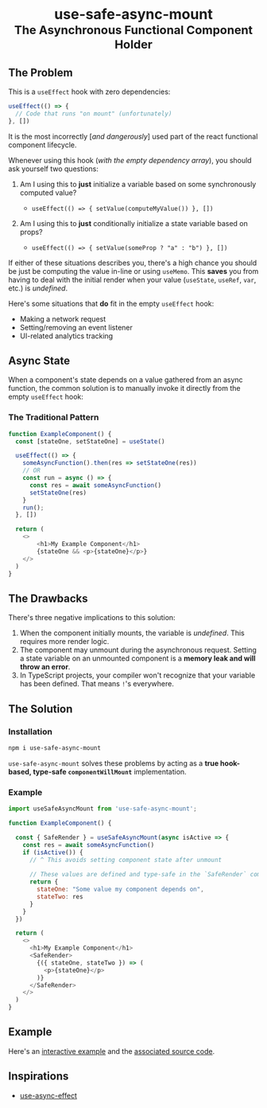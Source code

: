 <!-- markdownlint-disable MD033 MD041 -->

<br />

<h1 align="center">

use-safe-async-mount<br><sub>The Asynchronous Functional Component Holder</sub>

</h1>

## The Problem

This is a `useEffect` hook with zero dependencies:

```js
useEffect(() => {
  // Code that runs "on mount" (unfortunately)
}, [])
```

It is the most incorrectly [_and dangerously_] used part of the react functional component lifecycle.

Whenever using this hook (_with the empty dependency array_), you should ask yourself two questions:

1. Am I using this to **just** initialize a variable based on some synchronously computed value?
    * ```useEffect(() => { setValue(computeMyValue()) }, [])```

2. Am I using this to **just** conditionally initialize a state variable based on props?
    * ```useEffect(() => { setValue(someProp ? "a" : "b") }, [])```

If either of these situations describes you, there's a high chance you should be just be computing the value in-line or using `useMemo`. This **saves** you from having to deal with the initial render when your value (`useState`, `useRef`, `var`, etc.) is _undefined_.

Here's some situations that **do** fit in the empty `useEffect` hook:

* Making a network request
* Setting/removing an event listener
* UI-related analytics tracking

## Async State

When a component's state depends on a value gathered from an async function, the common solution is to manually invoke it directly from the empty `useEffect` hook:

### The Traditional Pattern

```js
function ExampleComponent() {
  const [stateOne, setStateOne] = useState()

  useEffect(() => {
    someAsyncFunction().then(res => setStateOne(res))
    // OR
    const run = async () => {
      const res = await someAsyncFunction()
      setStateOne(res)
    }
    run();
  }, [])

  return (
    <>
        <h1>My Example Component</h1>
        {stateOne && <p>{stateOne}</p>}
    </>
  )
}
```

## The Drawbacks

There's three negative implications to this solution:

1. When the component initially mounts, the variable is _undefined_. This requires more render logic.
2. The component may unmount during the asynchronous request. Setting a state variable on an unmounted component is a **memory leak and will throw an error**.
3. In TypeScript projects, your compiler won't recognize that your variable has been defined. That means `!`'s everywhere.

## The Solution

### Installation

```bash
npm i use-safe-async-mount
```

`use-safe-async-mount` solves these problems by acting as a **true hook-based, type-safe `componentWillMount`** implementation.

### Example

```js
import useSafeAsyncMount from 'use-safe-async-mount';

function ExampleComponent() {

  const { SafeRender } = useSafeAsyncMount(async isActive => {
    const res = await someAsyncFunction()
    if (isActive()) {
      // ^ This avoids setting component state after unmount
      
      // These values are defined and type-safe in the `SafeRender` component
      return { 
        stateOne: "Some value my component depends on",
        stateTwo: res
      }
    }
  })

  return (
    <>
      <h1>My Example Component</h1>
      <SafeRender>
        {({ stateOne, stateTwo }) => (
          <p>{stateOne}</p>
        )}
      </SafeRender>
    </>
  )
}
```

## Example

Here's an [interactive example]() and the [associated source code](/test/src/App.tsx).

## Inspirations

* [use-async-effect](https://github.com/rauldeheer/use-async-effect)
